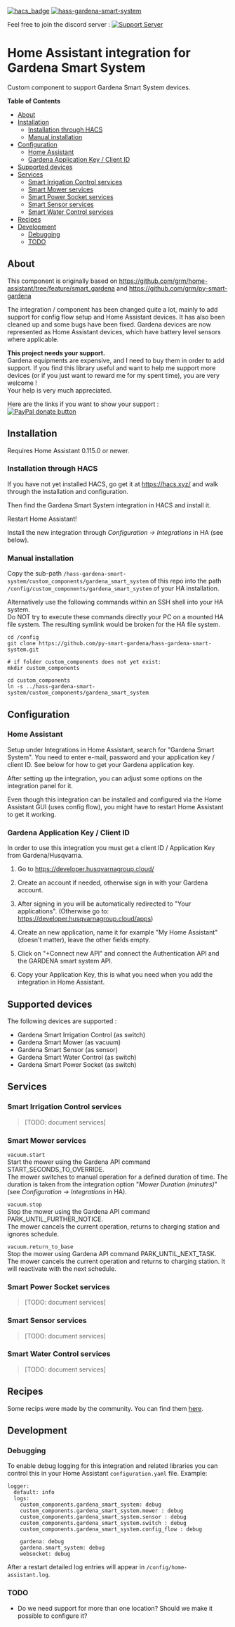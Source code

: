 [![hacs_badge](https://img.shields.io/badge/HACS-Default-orange.svg)](https://github.com/custom-components/hacs)
[![hass-gardena-smart-system](https://img.shields.io/github/release/py-smart-gardena/hass-gardena-smart-system.svg?1)](https://github.com/py-smart-gardena/hass-gardena-smart-system)

Feel free to join the discord server : [![Support Server](https://img.shields.io/discord/853252789522268180.svg?color=7289da&label=Discord&logo=discord&style=flat-square)](https://discord.gg/59sFjykS)

# Home Assistant integration for Gardena Smart System

Custom component to support Gardena Smart System devices.

<!-- START doctoc generated TOC please keep comment here to allow auto update -->
<!-- DON'T EDIT THIS SECTION, INSTEAD RE-RUN doctoc TO UPDATE -->
**Table of Contents**

- [About](#about)
- [Installation](#installation)
  - [Installation through HACS](#installation-through-hacs)
  - [Manual installation](#manual-installation)
- [Configuration](#configuration)
  - [Home Assistant](#home-assistant)
  - [Gardena Application Key / Client ID](#gardena-application-key--client-id)
- [Supported devices](#supported-devices)
- [Services](#services)
  - [Smart Irrigation Control services](#smart-irrigation-control-services)
  - [Smart Mower services](#smart-mower-services)
  - [Smart Power Socket services](#smart-power-socket-services)
  - [Smart Sensor services](#smart-sensor-services)
  - [Smart Water Control services](#smart-water-control-services)
- [Recipes](#recipes)
- [Development](#development)
  - [Debugging](#debugging)
  - [TODO](#todo)

<!-- END doctoc generated TOC please keep comment here to allow auto update -->

## About

This component is originally based on
https://github.com/grm/home-assistant/tree/feature/smart_gardena and
https://github.com/grm/py-smart-gardena

The integration / component has been changed quite a lot, mainly to
add support for config flow setup and Home Assistant devices. It has
also been cleaned up and some bugs have been fixed. Gardena devices
are now represented as Home Assistant devices, which have battery
level sensors where applicable.

**This project needs your support.**  
Gardena equipments are expensive, and I need to buy them in order to add support.
If you find this library useful and want to help me support more devices (or if you
just want to reward me for my spent time), you are very welcome !   
Your help is very much appreciated.

Here are the links if you want to show your support :  
<span class="badge-paypal"><a href="https://paypal.me/grmklein" title="Donate to this project using Paypal"><img src="https://img.shields.io/badge/paypal-donate-yellow.svg" alt="PayPal donate button" /></a></span>

## Installation

Requires Home Assistant 0.115.0 or newer.

### Installation through HACS

If you have not yet installed HACS, go get it at https://hacs.xyz/ and walk through the installation and configuration.

Then find the Gardena Smart System integration in HACS and install it. 

Restart Home Assistant!

Install the new integration through *Configuration -> Integrations* in HA (see below).


### Manual installation

Copy the sub-path `/hass-gardena-smart-system/custom_components/gardena_smart_system` of this repo into the path `/config/custom_components/gardena_smart_system` of your HA installation. 

Alternatively use the following commands within an SSH shell into your HA system.   
Do NOT try to execute these commands directly your PC on a mounted HA file system. The resulting symlink would be broken for the HA file system.
```
cd /config
git clone https://github.com/py-smart-gardena/hass-gardena-smart-system.git

# if folder custom_components does not yet exist:
mkdir custom_components

cd custom_components
ln -s ../hass-gardena-smart-system/custom_components/gardena_smart_system
```

## Configuration


### Home Assistant

Setup under Integrations in Home Assistant, search for "Gardena Smart
System". You need to enter e-mail, password and your application key / client ID. See below for how to get your Gardena application key.

After setting up the integration, you can adjust some options on the
integration panel for it.

Even though this integration can be installed and configured via the
Home Assistant GUI (uses config flow), you might have to restart Home
Assistant to get it working.


### Gardena Application Key / Client ID

In order to use this integration you must get a client ID /
Application Key from Gardena/Husqvarna.

1. Go to https://developer.husqvarnagroup.cloud/

2. Create an account if needed, otherwise sign in with your Gardena
   account.

3. After signing in you will be automatically redirected to "Your
   applications". (Otherwise go to: https://developer.husqvarnagroup.cloud/apps)

4. Create an new application, name it for example "My Home Assistant"
   (doesn't matter), leave the other fields empty.

5. Click on "+Connect new API" and connect the Authentication API and
   the GARDENA smart system API.

6. Copy your Application Key, this is what you need when you add the integration in Home Assistant.


## Supported devices

The following devices are supported :

* Gardena Smart Irrigation Control (as switch)
* Gardena Smart Mower (as vacuum)
* Gardena Smart Sensor (as sensor)
* Gardena Smart Water Control (as switch)
* Gardena Smart Power Socket (as switch)

## Services

### Smart Irrigation Control services

> [TODO: document services]

### Smart Mower services

`vacuum.start`  
Start the mower using the Gardena API command START_SECONDS_TO_OVERRIDE.  
The mower switches to manual operation for a defined duration of time.   The duration is taken from the integration option "*Mower Duration (minutes)*" (see *Configuration -> Integrations* in HA).

`vacuum.stop`  
Stop the mower using the Gardena API command PARK_UNTIL_FURTHER_NOTICE.  
The mower cancels the current operation, returns to charging station and ignores schedule.

`vacuum.return_to_base`  
Stop the mower using Gardena API command PARK_UNTIL_NEXT_TASK.  
The mower cancels the current operation and returns to charging station. It will reactivate with the next schedule.

### Smart Power Socket services

> [TODO: document services]

### Smart Sensor services

> [TODO: document services]

### Smart Water Control services

> [TODO: document services]

## Recipes

Some recips were made by the community.
You can find them [here](RECIPES.md).

## Development

### Debugging

To enable debug logging for this integration and related libraries you
can control this in your Home Assistant `configuration.yaml`
file. Example:

```
logger:
  default: info
  logs:
    custom_components.gardena_smart_system: debug
    custom_components.gardena_smart_system.mower : debug
    custom_components.gardena_smart_system.sensor : debug
    custom_components.gardena_smart_system.switch : debug
    custom_components.gardena_smart_system.config_flow : debug

    gardena: debug
    gardena.smart_system: debug
    websocket: debug
```

After a restart detailed log entries will appear in `/config/home-assistant.log`.

### TODO

* Do we need support for more than one location? Should we make it
  possible to configure it?
